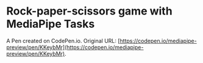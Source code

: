 # Rock-paper-scissors game with MediaPipe Tasks

A Pen created on CodePen.io. Original URL: [https://codepen.io/mediapipe-preview/pen/KKeybMr](https://codepen.io/mediapipe-preview/pen/KKeybMr).

